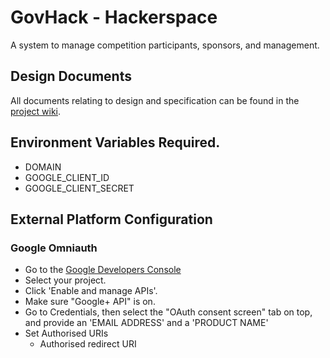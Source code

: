 # GovHack - Hackerspace

A system to manage competition participants, sponsors, and management.

## Design Documents

All documents relating to design and specification can be found in the [project
wiki](https://github.com/cassar/hackerspace3/wiki).

## Environment Variables Required.

- DOMAIN
- GOOGLE_CLIENT_ID
- GOOGLE_CLIENT_SECRET

## External Platform Configuration

### Google Omniauth

- Go to the [Google Developers Console](https://console.developers.google.com)
- Select your project.
- Click 'Enable and manage APIs'.
- Make sure "Google+ API" is on.
- Go to Credentials, then select the "OAuth consent screen" tab on top, and
  provide an 'EMAIL ADDRESS' and a 'PRODUCT NAME'
- Set Authorised URIs
  - Authorised redirect URI

 
